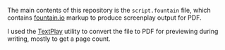 The main contents of this repository is the `script.fountain` file, which contains [fountain.io](http://fountain.io) markup to produce screenplay output for PDF.

I used the [TextPlay](http://olivertaylor.net/textplay/) utility to convert the file to PDF for previewing during writing, mostly to get a page count.
